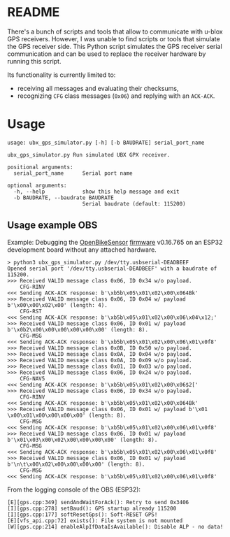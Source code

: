 # README

There's a bunch of scripts and tools that allow to communicate with u-blox GPS receivers. However, I was unable to find scripts or tools that simulate the GPS receiver side. This Python script simulates the GPS receiver serial communication and can be used to replace the receiver hardware by running this script.

Its functionality is currently limited to:
* receiving all messages and evaluating their checksums,
* recognizing `CFG` class messages (`0x06`) and replying with an `ACK-ACK`.

# Usage

```
usage: ubx_gps_simulator.py [-h] [-b BAUDRATE] serial_port_name

ubx_gps_simulator.py Run simulated UBX GPX receiver.

positional arguments:
  serial_port_name      Serial port name

optional arguments:
  -h, --help            show this help message and exit
  -b BAUDRATE, --baudrate BAUDRATE
                        Serial baudrate (default: 115200)
```

## Usage example OBS

Example: Debugging the [OpenBikeSensor](https://www.openbikesensor.org/) [firmware](https://github.com/openbikesensor/OpenBikeSensorFirmware) v0.16.765 on an ESP32 development board without any attached hardware.

```
> python3 ubx_gps_simulator.py /dev/tty.usbserial-DEADBEEF
Opened serial port '/dev/tty.usbserial-DEADBEEF' with a baudrate of 115200.
>>> Received VALID message class 0x06, ID 0x34 w/o payload.
    CFG-RINV
<<< Sending ACK-ACK response: b'\xb5b\x05\x01\x02\x00\x064Bk'
>>> Received VALID message class 0x06, ID 0x04 w/ payload b'\x00\x00\x02\x00' (length: 4).
    CFG-RST
<<< Sending ACK-ACK response: b'\xb5b\x05\x01\x02\x00\x06\x04\x12;'
>>> Received VALID message class 0x06, ID 0x01 w/ payload b'\x0b2\x00\x00\x00\x00\x00\x00' (length: 8).
    CFG-MSG
<<< Sending ACK-ACK response: b'\xb5b\x05\x01\x02\x00\x06\x01\x0f8'
>>> Received VALID message class 0x0B, ID 0x50 w/o payload.
>>> Received VALID message class 0x0A, ID 0x04 w/o payload.
>>> Received VALID message class 0x0A, ID 0x09 w/o payload.
>>> Received VALID message class 0x01, ID 0x03 w/o payload.
>>> Received VALID message class 0x06, ID 0x24 w/o payload.
    CFG-NAV5
<<< Sending ACK-ACK response: b'\xb5b\x05\x01\x02\x00\x06$2['
>>> Received VALID message class 0x06, ID 0x34 w/o payload.
    CFG-RINV
<<< Sending ACK-ACK response: b'\xb5b\x05\x01\x02\x00\x064Bk'
>>> Received VALID message class 0x06, ID 0x01 w/ payload b'\x01 \x00\x01\x00\x00\x00\x00' (length: 8).
    CFG-MSG
<<< Sending ACK-ACK response: b'\xb5b\x05\x01\x02\x00\x06\x01\x0f8'
>>> Received VALID message class 0x06, ID 0x01 w/ payload b'\x01\x03\x00\x02\x00\x00\x00\x00' (length: 8).
    CFG-MSG
<<< Sending ACK-ACK response: b'\xb5b\x05\x01\x02\x00\x06\x01\x0f8'
>>> Received VALID message class 0x06, ID 0x01 w/ payload b'\n\t\x00\x02\x00\x00\x00\x00' (length: 8).
    CFG-MSG
<<< Sending ACK-ACK response: b'\xb5b\x05\x01\x02\x00\x06\x01\x0f8'
```

From the logging console of the OBS (ESP32):

```
[E][gps.cpp:349] sendAndWaitForAck(): Retry to send 0x3406
[I][gps.cpp:278] setBaud(): GPS startup already 115200
[I][gps.cpp:177] softResetGps(): Soft-RESET GPS!
[E][vfs_api.cpp:72] exists(): File system is not mounted
[W][gps.cpp:214] enableAlpIfDataIsAvailable(): Disable ALP - no data!
```